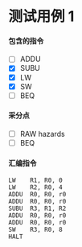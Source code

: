# 测试用例 1 
#### 包含的指令
- [ ] ADDU
- [x] SUBU
- [x] LW
- [x] SW
- [ ] BEQ

#### 采分点
- [ ] RAW hazards
- [ ] BEQ

#### 汇编指令
```
LW    R1, R0, 0
LW    R2, R0, 4
ADDU  R0, R0, r0
ADDU  R0, R0, r0
SUBU  R3, R1, R2
ADDU  R0, R0, r0
ADDU  R0, R0, r0
SW    R3, R0, 8
HALT
```